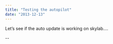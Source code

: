 ```yaml
---
title: "Testing the autopilot"
date: "2013-12-13"
---
```


<div class="content">
<p>Let’s see if the auto update is working on skylab….</p>
<p>--</p>
</div>
